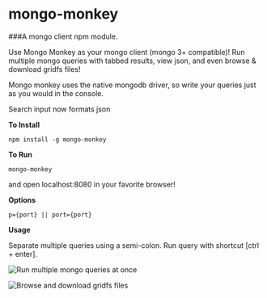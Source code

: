 # mongo-monkey

###A mongo client npm module.

Use Mongo Monkey as your mongo client (mongo 3+ compatible)! Run multiple mongo queries with tabbed results, view json, and even browse & download gridfs files!

Mongo monkey uses the native mongodb driver, so write your queries just as you would in the console.

Search input now formats json

**To Install**
```
npm install -g mongo-monkey
```
**To Run**
```
mongo-monkey
```
and open localhost:8080 in your favorite browser!

**Options**
```
p={port} || port={port}
```

**Usage**

Separate multiple queries using a semi-colon.
Run query with shortcut [ctrl + enter].

![Run multiple mongo queries at once](http://mbahoshy.github.io/imgs/mongo-monkey-sc1.png "Multiple Queries")

![Browse and download gridfs files](http://mbahoshy.github.io/imgs/mongo-monkey-sc2.png "Browse Files")
